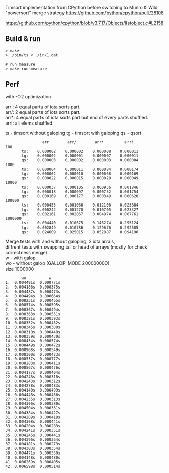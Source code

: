 Timsort implementation from CPython before switching
to Munro & Wild "powersort" merge strategy https://github.com/python/cpython/pull/28108

https://github.com/python/cpython/blob/v3.7.17/Objects/listobject.c#L2158

## Build & run
```
> make
> ./bin/ts < ./in/1.dat

# run measure
> make run-measure
```

## Perf
with -O2 optimization


arr : 4 equal parts of iota sorts part.  
arr/: 2 equal parts of iota sorts part.  
arr*: 4 equal parts of iota sorts part but end of every parts shuffled.  
arr!: all elems shuffled.  

ts - timsort without galoping
tg - timsort with galoping
qs - qsort

```
                arr        arr/        arr*         arr!   
100
       ts:    0.000002    0.000002    0.000008    0.000011
       tg:    0.000002    0.000001    0.000007    0.000011    
       qs:    0.000003    0.000002    0.000003    0.000004    
1000
       ts:    0.000004    0.000011    0.000084    0.000174
       tg:    0.000002    0.000010    0.000068    0.000169    
       qs:    0.000022    0.000015    0.000028    0.000049    
10000
       ts:    0.000037    0.000105    0.000936    0.001846
       tg:    0.000018    0.000097    0.000752    0.001754    
       qs:    0.000169    0.000177    0.000349    0.000620    
100000
       ts:    0.000455    0.001066    0.012108    0.023884
       tg:    0.000242    0.001278    0.010705    0.023327    
       qs:    0.002161    0.002067    0.004974    0.007761    
1000000
       ts:    0.004440    0.010675    0.146274    0.295124
       tg:    0.002849    0.010786    0.129676    0.292585    
       qs:    0.024609    0.025015    0.052887    0.094190  
```

Merge tests with and without galoping, 2 iota arrais,  
diffrent tests with swapping tail or head of arrays (mostly for check correctness merge)  
w - with galop  
wo - without galop (GALLOP_MODE 200000000)  
size 1000000 

```
       wo          w
1.  0.004491s  0.000771s 
2.  0.004186s  0.000375s 
3.  0.004487s  0.000473s 
4.  0.004494s  0.000664s 
5.  0.008231s  0.000465s 
6.  0.008574s  0.000595s 
7.  0.008367s  0.000494s 
8.  0.008363s  0.000551s 
9.  0.008381s  0.000393s 
10. 0.008352s  0.000462s 
11. 0.008345s  0.000380s 
12. 0.008310s  0.000448s 
13. 0.008359s  0.000430s 
14. 0.008434s  0.000574s 
15. 0.008449s  0.000472s 
16. 0.008968s  0.000549s 
17. 0.008300s  0.000423s 
18. 0.008537s  0.000777s 
19. 0.008283s  0.000411s 
20. 0.008567s  0.000476s 
21. 0.004177s  0.000404s 
22. 0.004248s  0.000318s 
23. 0.004243s  0.000312s 
24. 0.004278s  0.000483s 
25. 0.004140s  0.000499s 
26. 0.004448s  0.000466s 
27. 0.004235s  0.000313s 
28. 0.004306s  0.000380s 
29. 0.004504s  0.000331s 
30. 0.004384s  0.000427s 
31. 0.004209s  0.000418s 
32. 0.004308s  0.000441s 
33. 0.004204s  0.000283s 
34. 0.004241s  0.000351s 
35. 0.004245s  0.000441s 
36. 0.004396s  0.000364s 
37. 0.004181s  0.000273s 
38. 0.004303s  0.000354s 
39. 0.004471s  0.000350s 
40. 0.004148s  0.000480s 
41. 0.006269s  0.000405s 
42. 0.006598s  0.000514s 
```